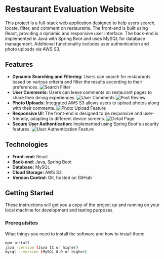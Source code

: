 # Restaurant Evaluation Website

This project is a full-stack web application designed to help users search, locate, filter, and comment on restaurants. The front-end is built using React, providing a dynamic and responsive user interface. The back-end is implemented in Java with Spring Boot and uses MySQL for database management. Additional functionality includes user authentication and photo uploads via AWS S3.

## Features

- **Dynamic Searching and Filtering:** Users can search for restaurants based on various criteria and filter the results according to their preferences.
  ![Search Filter](/server/images/listing%20page.png "Dynamic Search Filter")
- **User Comments:** Users can leave comments on restaurant pages to share their dining experiences.
  ![User Comments](/server/images/review%20page.png "User Comments")
  ![Post Review](/server/images/post%20review.png "Post Review")
- **Photo Uploads:** Integrated AWS S3 allows users to upload photos along with their comments.
  ![Photo Upload Feature](/server/images/upload%20photo.png "Uploading Photos")
- **Responsive UI:** The front-end is designed to be responsive and user-friendly, adapting to different device screens.
    ![Detail Page](/server/images/detail%20page-1.png "Detail Page")
- **Secure User Authentication:** Implemented using Spring Boot's security features.
  ![User Authentication Feature]( /server/images/login.png "Uploading Photos")

## Technologies

- **Front-end:** React
- **Back-end:** Java, Spring Boot
- **Database:** MySQL
- **Cloud Storage:** AWS S3
- **Version Control:** Git, hosted on GitHub

## Getting Started

These instructions will get you a copy of the project up and running on your local machine for development and testing purposes.

### Prerequisites

What things you need to install the software and how to install them:

```bash
npm install
java -version (Java 11 or higher)
mysql --version (MySQL 8.0 or higher)
